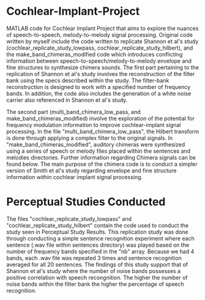 # Cochlear-Implant-Project
MATLAB code for Cochlear Implant Project that aims to explore the nuances of speech-to-speech, melody-to-melody signal processing. Original code written by myself include the code written to replicate Shannon et al's study (cochlear_replicate_study_lowpass, cochlear_replicate_study_hilbert), and the make_band_chimeras_modified code which introduces conflicting information between speech-to-speech/melody-to-melody envelope and fine structures to synthesize chimera sounds. The first part pertaining to the replication of Shannon et al's study involves the reconstruction of the filter bank using the specs described within the study. The filter-bank reconstruction is designed to work with a specified number of frequency bands. In addition, the code also includes the generation of a white noise carrier also referenced in Shannon et al's study.

The second part (multi_band_chimera_low_pass, and make_band_chimeras_modified) involve the exploration of the potential for frequency modulation information to improve cochlear-implant signal processing. In the file "multi_band_chimera_low_pass", the Hilbert transform is done through applying a complex filter to the original signals. In "make_band_chimeras_modified", auditory chimeras were synthesized using a series of speech or melody files placed within the sentences and melodies directories. Further information regarding Chimera signals can be found below. The main purpose of the chimera code is to conduct a simpler version of Smith et al's study regarding envelope and fine structure information within cochlear implant signal processing.

# Perceptual Studies Conducted
The files "cochlear_replicate_study_lowpass" and "cochlear_replicate_study_hilbert" contain the code used to conduct the study seen in Perceptual Study Results. This replication study was done through conducting a simple sentence recognition experiment where each sentence (.wav file within sentences directory) was played based on the number of frequency bands specified in the "nb" array. Because we had 4 bands, each .wav file was repeated 3 times and sentence recognition averaged for all 20 sentences. The findings of this study support that of Shannon et al's study where the number of noise bands possesses a positive correlation with speech recongnition. The higher the number of noise bands within the filter bank the higher the percentage of speech recognition. 
